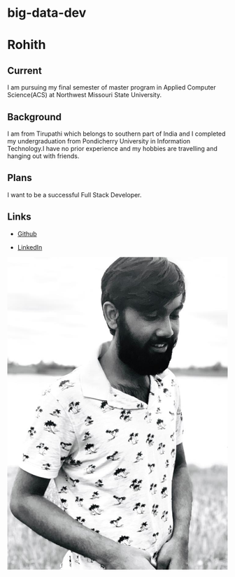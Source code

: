# big-data-dev
# Rohith
## Current
I am pursuing my final semester of master program in Applied Computer Science(ACS) at Northwest Missouri State University.
## Background
I am from Tirupathi which belongs to southern part of India and I completed my undergraduation from Pondicherry University in Information Technology.I have no prior experience and my hobbies are travelling and hanging out with friends.
## Plans
I want to be a successful Full Stack Developer.
## Links
- [Github](https://github.com/Avisakula123)

- [LinkedIn](https://www.linkedin.com/in/rohith-reddy-787713132/)

![](image.jpeg)
